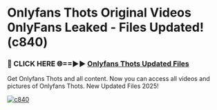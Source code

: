 # Onlyfans Thots Original Videos 0nlyFans Leaked - Files Updated! (c840)

<h3>🔴 CLICK HERE 🌐==►► <a href="https://best4dudes.click/HH4t6V" rel="nofollow">Onlyfans Thots Updated Files</a></h3>

Get Onlyfans Thots and all content. Now you can access all videos and pictures of Onlyfans Thots. New Updated Files 2025!

[![c840](https://github.com/user-attachments/assets/8c521d6e-e6e3-4a75-9320-d58ab9d79d5b)](https://best4dudes.click/HH4t6V)
